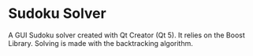# Sudoku Solver
A GUI Sudoku solver created with Qt Creator (Qt 5). It relies on the Boost Library. Solving is made with the backtracking algorithm.
